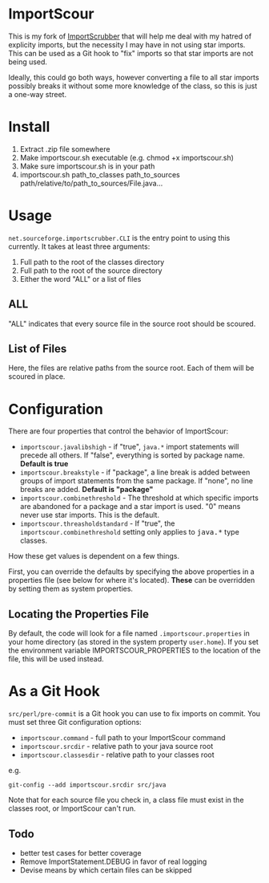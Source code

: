 # ImportScour

This is my fork of [ImportScrubber](http://importscrubber.sourceforge.net) that will help me deal with my hatred of explicity imports, but the necessity I may have in not using star imports.  This can be used as a Git hook to "fix" imports so that star imports are not being used.

Ideally, this could go both ways, however converting a file to all star imports possibly breaks it without some more knowledge of the class, so this is just a one-way street.

# Install

1. Extract .zip file somewhere
2. Make importscour.sh executable (e.g. chmod +x importscour.sh)
3. Make sure importscour.sh is in your path
4. importscour.sh path_to_classes path_to_sources path/relative/to/path_to_sources/File.java...

# Usage

`net.sourceforge.importscrubber.CLI` is the entry point to using this currently.  It takes at least three arguments:

1. Full path to the root of the classes directory
2. Full path to the root of the source directory
3. Either the word "ALL" or a list of files

## ALL

"ALL" indicates that every source file in the source root should be scoured.  

## List of Files

Here, the files are relative paths from the source root.  Each of them will be scoured in place.

# Configuration

There are four properties that control the behavior of ImportScour:

* `importscour.javalibshigh` - if "true", `java.*` import statements will precede all others.  If "false", everything is sorted by package name.  **Default is true**
* `importscour.breakstyle` - if "package", a line break is added between groups of import statements from the same package.  If "none", no line breaks are added.  **Default is "package"**
* `importscour.combinethreshold` - The threshold at which specific imports are abandoned for a package and a star import is used.  "0" means never use star imports.  This is the default.
* `importscour.threasholdstandard` - If "true", the `importscour.combinethreshold` setting only applies to <tt>java.*</tt> type classes.

How these get values is dependent on a few things.

First, you can override the defaults by specifying the above properties in a properties file (see below for where it's located).  **These** can be overridden by setting them as system properties.

## Locating the Properties File

By default, the code will look for a file named `.importscour.properties` in your home directory (as stored in the system property `user.home`).  If you set the environment variable IMPORTSCOUR_PROPERTIES to the location of the file, this will be used instead.

# As a Git Hook

`src/perl/pre-commit` is a Git hook you can use to fix imports on commit.  You must set three Git configuration options:

* `importscour.command` - full path to your ImportScour command
* `importscour.srcdir` - relative path to your java source root
* `importscour.classesdir` - relative path to your classes root

e.g.

    git-config --add importscour.srcdir src/java

Note that for each source file you check in, a class file must exist in the classes root, or ImportScour can't run.

## Todo

* better test cases for better coverage
* Remove ImportStatement.DEBUG in favor of real logging
* Devise means by which certain files can be skipped
